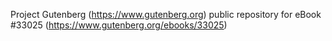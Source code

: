Project Gutenberg (https://www.gutenberg.org) public repository for eBook #33025 (https://www.gutenberg.org/ebooks/33025)
